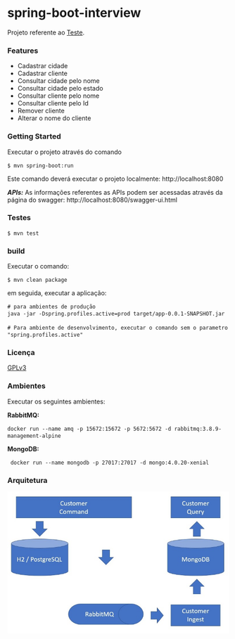 # spring-boot-interview

Projeto referente ao [Teste](https://github.com/gustavodallanora/spring-boot-interview).

### Features

* Cadastrar cidade
* Cadastrar cliente
* Consultar cidade pelo nome
* Consultar cidade pelo estado
* Consultar cliente pelo nome
* Consultar cliente pelo Id
* Remover cliente
* Alterar o nome do cliente

### Getting Started

Executar o projeto através do comando

```
$ mvn spring-boot:run
```
Este comando deverá executar o projeto localmente: http://localhost:8080

***APIs:*** As informações referentes as APIs podem ser acessadas através da página do swagger: http://localhost:8080/swagger-ui.html

### Testes

```
$ mvn test
```

### build

Executar o comando:

```
$ mvn clean package
```

em seguida, executar a aplicação:

```
# para ambientes de produção
java -jar -Dspring.profiles.active=prod target/app-0.0.1-SNAPSHOT.jar

# Para ambiente de desenvolvimento, executar o comando sem o parametro "spring.profiles.active"
```

### Licença

[GPLv3](https://tldrlegal.com/license/gnu-general-public-license-v3-(gpl-3))

### Ambientes

Executar os seguintes ambientes:

**RabbitMQ:**
```
docker run --name amq -p 15672:15672 -p 5672:5672 -d rabbitmq:3.8.9-management-alpine
```

**MongoDB:**
```
 docker run --name mongodb -p 27017:27017 -d mongo:4.0.20-xenial
```

### Arquitetura

![Arquitetura](docs/assets/img/architecture.jpg)

